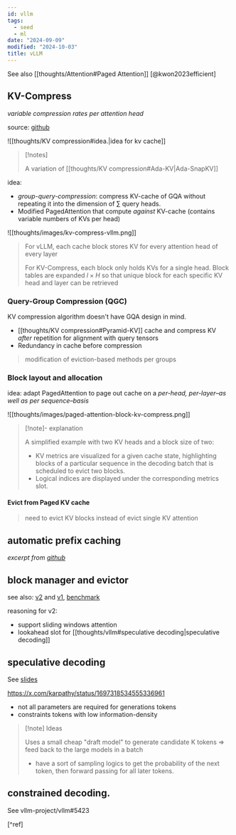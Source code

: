 ```yaml
---
id: vllm
tags:
  - seed
  - ml
date: "2024-09-09"
modified: "2024-10-03"
title: vLLM
---
```

See also [[thoughts/Attention#Paged Attention]] [@kwon2023efficient]

## KV-Compress

_variable compression rates per attention head_

source: [github](https://github.com/IsaacRe/vllm-kvcompress)

![[thoughts/KV compression#idea.|idea for kv cache]]

> [!notes]
>
> A variation of [[thoughts/KV compression#Ada-KV|Ada-SnapKV]]

idea:
- _group-query-compression_: compress KV-cache of GQA without repeating it into the dimension of $\sum$ query heads.
- Modified PagedAttention that compute *against* KV-cache (contains variable numbers of KVs per head)

![[thoughts/images/kv-compress-vllm.png]]
> For vLLM, each cache block stores KV for every attention head of every layer
>
> For KV-Compress, each block only holds KVs for a single head.
> Block tables are expanded $l \times H$ so that unique block for each specific KV head and layer can be retrieved

### Query-Group Compression (QGC)

KV compression algorithm doesn't have GQA design in mind.
- [[thoughts/KV compression#Pyramid-KV]] cache and compress KV _after_ repetition for alignment with query tensors
- Redundancy in cache before compression

> modification of eviction-based methods per groups

### Block layout and allocation

idea: adapt PagedAttention to page out cache on a *per-head, per-layer–as well as per sequence–basis*

![[thoughts/images/paged-attention-block-kv-compress.png]]
> [!note]- explanation
>
> A simplified example with two KV heads and a block size of two:
> - KV metrics are visualized for a given cache state, highlighting blocks of a particular sequence in the decoding batch that is scheduled to evict two blocks. 
> - Logical indices are displayed under the corresponding metrics slot.

#### Evict from Paged KV cache

> need to evict KV blocks instead of evict single KV attention

## automatic prefix caching

_excerpt from [github](https://github.com/vllm-project/vllm/blob/main/docs/source/automatic_prefix_caching/details.md)_

## block manager and evictor

see also: [v2](https://github.com/vllm-project/vllm/blob/main/vllm/core/block_manager_v2.py) and [v1](https://github.com/vllm-project/vllm/blob/main/vllm/core/block_manager_v1.py), [benchmark](https://docs.google.com/document/d/1XxYUFai07ta5rE7OdtCVhLJ5J0oAxEqrGgarFdjv0Zc/edit?tab=t.0)


reasoning for v2: 
- support sliding windows attention
- lookahead slot for [[thoughts/vllm#speculative decoding|speculative decoding]]

## speculative decoding

See [slides](https://docs.google.com/presentation/d/1p1xE-EbSAnXpTSiSI0gmy_wdwxN5XaULO3AnCWWoRe4/edit#slide=id.p)

https://x.com/karpathy/status/1697318534555336961

- not all parameters are required for generations tokens
- constraints tokens with low information-density

> [!note] Ideas
>
> Uses a small cheap "draft model" to generate candidate K tokens => feed back to the large models in a batch
> - have a sort of sampling logics to get the probability of the next token, then forward passing for all later tokens.

## constrained decoding.

See vllm-project/vllm#5423

[^ref]